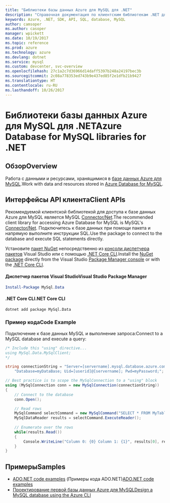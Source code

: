 ```yaml
---
title: "Библиотеки базы данных Azure для MySQL для .NET"
description: "Справочная документация по клиентским библиотекам .NET для базы данных Azure для MySQL"
keywords: Azure, .NET, SDK, API, SQL, database, MySQL
author: camsoper
ms.author: casoper
manager: wpickett
ms.date: 10/19/2017
ms.topic: reference
ms.prod: azure
ms.technology: azure
ms.devlang: dotnet
ms.service: mysql
ms.custom: devcenter, svc-overview
ms.openlocfilehash: 27c1a2c7d36966d14daff5397b248a24197bec3b
ms.sourcegitcommit: 2c08a778353ed743b9e437ed85f2e1dfb21b9427
ms.translationtype: HT
ms.contentlocale: ru-RU
ms.lasthandoff: 10/26/2017
---
```

# <a name="azure-database-for-mysql-libraries-for-net"></a><span data-ttu-id="fc00b-104">Библиотеки базы данных Azure для MySQL для .NET</span><span class="sxs-lookup"><span data-stu-id="fc00b-104">Azure Database for MySQL libraries for .NET</span></span>

## <a name="overview"></a><span data-ttu-id="fc00b-105">Обзор</span><span class="sxs-lookup"><span data-stu-id="fc00b-105">Overview</span></span>

<span data-ttu-id="fc00b-106">Работа с данными и ресурсами, хранящимися в [базе данных Azure для MySQL](/azure/mysql/overview).</span><span class="sxs-lookup"><span data-stu-id="fc00b-106">Work with data and resources stored in [Azure Database for MySQL](/azure/mysql/overview).</span></span>

## <a name="client-apis"></a><span data-ttu-id="fc00b-107">Интерфейсы API клиента</span><span class="sxs-lookup"><span data-stu-id="fc00b-107">Client APIs</span></span>

<span data-ttu-id="fc00b-108">Рекомендуемой клиентской библиотекой для доступа к базе данных Azure для MySQL является MySQL [Connector/Net](https://dev.mysql.com/doc/connector-net/en).</span><span class="sxs-lookup"><span data-stu-id="fc00b-108">The recommended client library for accessing Azure Database for MySQL is MySQL's [Connector/Net](https://dev.mysql.com/doc/connector-net/en).</span></span> <span data-ttu-id="fc00b-109">Подключитесь к базе данных при помощи пакета и напрямую выполните инструкции SQL.</span><span class="sxs-lookup"><span data-stu-id="fc00b-109">Use the package to connect to the database and execute SQL statements directly.</span></span> 

<span data-ttu-id="fc00b-110">Установите [пакет NuGet](https://www.nuget.org/packages/MySql.Data) непосредственно из [консоли диспетчера пакетов][PackageManager] Visual Studio или с помощью [.NET Core CLI][DotNetCLI].</span><span class="sxs-lookup"><span data-stu-id="fc00b-110">Install the [NuGet package](https://www.nuget.org/packages/MySql.Data) directly from the Visual Studio [Package Manager console][PackageManager] or with the [.NET Core CLI][DotNetCLI].</span></span>

#### <a name="visual-studio-package-manager"></a><span data-ttu-id="fc00b-111">Диспетчер пакетов Visual Studio</span><span class="sxs-lookup"><span data-stu-id="fc00b-111">Visual Studio Package Manager</span></span>

```powershell
Install-Package MySql.Data
```

#### <a name="net-core-cli"></a><span data-ttu-id="fc00b-112">.NET Core CLI</span><span class="sxs-lookup"><span data-stu-id="fc00b-112">.NET Core CLI</span></span>

```bash
dotnet add package MySql.Data
```

### <a name="code-example"></a><span data-ttu-id="fc00b-113">Пример кода</span><span class="sxs-lookup"><span data-stu-id="fc00b-113">Code Example</span></span>

<span data-ttu-id="fc00b-114">Подключение к базе данных MySQL и выполнение запроса:</span><span class="sxs-lookup"><span data-stu-id="fc00b-114">Connect to a MySQL database and execute a query:</span></span>

```csharp
/* Include this "using" directive...
using MySql.Data.MySqlClient;
*/

string connectionString = "Server=[servername].mysql.database.azure.com; " +
    "Database=myDataBase; Uid=[userid]@[servername]; Pwd=myPassword;";

// Best practice is to scope the MySqlConnection to a "using" block
using (MySqlConnection conn = new MySqlConnection(connectionString))
{
    // Connect to the database
    conn.Open();

    // Read rows
    MySqlCommand selectCommand = new MySqlCommand("SELECT * FROM MyTable", conn);
    MySqlDataReader results = selectCommand.ExecuteReader();
    
    // Enumerate over the rows
    while(results.Read())
    {
        Console.WriteLine("Column 0: {0} Column 1: {1}", results[0], results[1]);
    }
}
```

## <a name="samples"></a><span data-ttu-id="fc00b-115">Примеры</span><span class="sxs-lookup"><span data-stu-id="fc00b-115">Samples</span></span>

- <span data-ttu-id="fc00b-116">[ADO.NET code examples](/dotnet/framework/data/adonet/ado-net-code-examples) (Примеры кода ADO.NET)</span><span class="sxs-lookup"><span data-stu-id="fc00b-116">[ADO.NET code examples](/dotnet/framework/data/adonet/ado-net-code-examples)</span></span>
- [<span data-ttu-id="fc00b-117">Проектирование первой базы данных Azure для MySQL</span><span class="sxs-lookup"><span data-stu-id="fc00b-117">Design a MySQL database using the Azure CLI</span></span>](https://docs.microsoft.com/azure/mysql/tutorial-design-database-using-cli) 

[PackageManager]: https://docs.microsoft.com/nuget/tools/package-manager-console
[DotNetCLI]: https://docs.microsoft.com/dotnet/core/tools/dotnet-add-package
